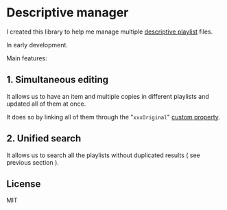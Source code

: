 # Descriptive manager
I created this library to help me manage multiple [descriptive playlist](https://github.com/wishgranter-project/descriptive-playlist) files.

In early development.

Main features:

## 1. Simultaneous editing
It allows us to have an item and multiple copies in different playlists and updated all of them at once.

It does so by linking all of them through the "`xxxOriginal`" [custom property](https://github.com/wishgranter-project/descriptive-playlist-definition/blob/master/technical-specifications.md#the-playlist-item-object).

## 2. Unified search
It allows us to search all the playlists without duplicated results ( see previous section ).

## License
MIT
